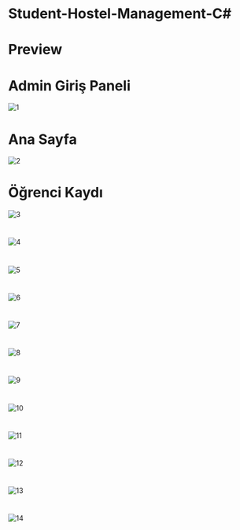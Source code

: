# Student-Hostel-Management-C#
# Preview
# Admin Giriş Paneli
![1](https://user-images.githubusercontent.com/33539593/104851941-077ad400-5909-11eb-8a57-f86a37bb2db1.PNG)
# Ana Sayfa
![2](https://user-images.githubusercontent.com/33539593/104851942-08ac0100-5909-11eb-8040-31051c943176.PNG)
# Öğrenci Kaydı
![3](https://user-images.githubusercontent.com/33539593/104851943-08ac0100-5909-11eb-91cd-cf6203d9505f.PNG)
#
![4](https://user-images.githubusercontent.com/33539593/104851944-09449780-5909-11eb-8460-0107b4a2ccd3.PNG)
#
![5](https://user-images.githubusercontent.com/33539593/104851945-09449780-5909-11eb-890b-830857335d67.PNG)
#
![6](https://user-images.githubusercontent.com/33539593/104851946-09dd2e00-5909-11eb-9a53-6773832555a8.PNG)
#
![7](https://user-images.githubusercontent.com/33539593/104851947-09dd2e00-5909-11eb-870b-0db754b08ee5.PNG)
#
![8](https://user-images.githubusercontent.com/33539593/104851948-0a75c480-5909-11eb-9b74-76a078e46a58.PNG)
#
![9](https://user-images.githubusercontent.com/33539593/104851949-0b0e5b00-5909-11eb-899c-a5888f181c1c.PNG)
#
![10](https://user-images.githubusercontent.com/33539593/104851950-0b0e5b00-5909-11eb-9151-49545c63ec30.PNG)
#
![11](https://user-images.githubusercontent.com/33539593/104851951-0ba6f180-5909-11eb-94de-d84ccd3ed097.PNG)
#
![12](https://user-images.githubusercontent.com/33539593/104851952-0ba6f180-5909-11eb-9da2-516f201ac5de.PNG)
#
![13](https://user-images.githubusercontent.com/33539593/104851954-0ba6f180-5909-11eb-8598-8d2b6dc50657.PNG)
#
![14](https://user-images.githubusercontent.com/33539593/104851956-0c3f8800-5909-11eb-94ae-a2c34bd5b04f.PNG)















